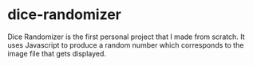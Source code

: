 # dice-randomizer
Dice Randomizer is the first personal project that I made from scratch. It uses Javascript to produce a random number which corresponds to the image file that gets displayed. 
